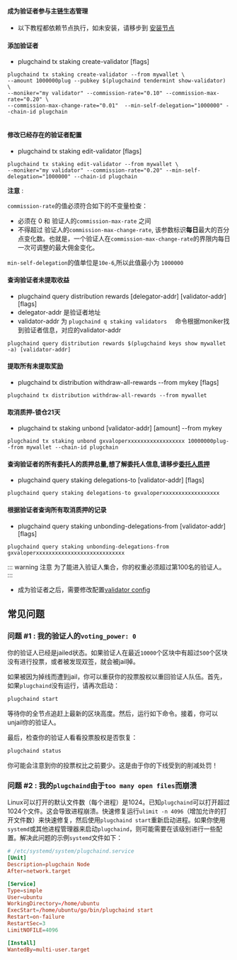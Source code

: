 #### 成为验证者参与主链生态管理

- 以下教程都依赖节点执行，如未安装，请移步到 [安装节点](./installation.md)

#### 添加验证者
* plugchaind tx staking create-validator [flags]
```
plugchaind tx staking create-validator --from mywallet \
--amount 1000000plug --pubkey $(plugchaind tendermint show-validator) \
--moniker="my validator" --commission-rate="0.10" --commission-max-rate="0.20" \
--commission-max-change-rate="0.01"  --min-self-delegation="1000000" --chain-id plugchain
  
```
#### 修改已经存在的验证者配置
* plugchaind tx staking edit-validator [flags]
```
plugchaind tx staking edit-validator --from mywallet \
--moniker="my validator" --commission-rate="0.20" --min-self-delegation="1000000" --chain-id plugchain

```
**注意** : 

`commission-rate`的值必须符合如下的不变量检查：

+ 必须在 0 和 验证人的`commission-max-rate` 之间
+ 不得超过 验证人的`commission-max-change-rate`, 该参数标识**每日**最大的百分点变化数。也就是，一个验证人在`commission-max-change-rate`的界限内每日一次可调整的最大佣金变化。

`min-self-delegation`的值单位是`10e-6`,所以此值最小为 `1000000`

#### 查询验证者未提取收益
* plugchaind query distribution rewards [delegator-addr] [validator-addr] [flags]
* delegator-addr 是验证者地址
* validator-addr 为 `plugchaind q staking validators  ` 命令根据moniker找到验证者信息，对应的validator-addr
```
plugchaind query distribution rewards $(plugchaind keys show mywallet -a) [validator-addr]  
```

#### 提取所有未提取奖励
* plugchaind tx distribution withdraw-all-rewards --from mykey [flags]
```
plugchaind tx distribution withdraw-all-rewards --from mywallet  
```

#### <span id="unbond">取消质押-锁仓21天 </span>
* plugchaind tx staking unbond [validator-addr] [amount] --from mykey
```
plugchaind tx staking unbond gxvaloperxxxxxxxxxxxxxxxxxx 10000000plug--from mywallet --chain-id plugchain
```


#### 查询验证者的所有委托人的质押总量,想了解委托人信息,请移步[委托人质押](delegator-setup.md)
* plugchaind query staking delegations-to [validator-addr] [flags]
```
plugchaind query staking delegations-to gxvaloperxxxxxxxxxxxxxxxxxx  
```

#### 根据验证者查询所有取消质押的记录
*  plugchaind query staking unbonding-delegations-from [validator-addr] [flags]
```
plugchaind query staking unbonding-delegations-from gxvaloperxxxxxxxxxxxxxxxxxxxxxxxxxxxx  
```


::: warning 注意
为了能进入验证人集合，你的权重必须超过第100名的验证人。
:::

- 成为验证者之后，需要修改配置[validator config](../../images/node_config.png)


## 常见问题

### 问题 #1 : 我的验证人的`voting_power: 0`

你的验证人已经是jailed状态。如果验证人在最近`10000`个区块中有超过`500`个区块没有进行投票，或者被发现双签，就会被jail掉。

如果被因为掉线而遭到jail，你可以重获你的投票股权以重回验证人队伍。首先，如果`plugchaind`没有运行，请再次启动：

```bash
plugchaind start
```

等待你的全节点追赶上最新的区块高度。然后，运行如下命令。接着，你可以unjail你的验证人。

最后，检查你的验证人看看投票股权是否恢复：

```bash
plugchaind status
```

你可能会注意到你的投票权比之前要少。这是由于你的下线受到的削减处罚！


### 问题 #2 : 我的`plugchaind`由于`too many open files`而崩溃

Linux可以打开的默认文件数（每个进程）是1024。已知`plugchaind`可以打开超过1024个文件。这会导致进程崩溃。快速修复运行`ulimit -n 4096`（增加允许的打开文件数）来快速修复，然后使用`plugchaind start`重新启动进程。如果你使用`systemd`或其他进程管理器来启动`plugchaind`，则可能需要在该级别进行一些配置。解决此问题的示例`systemd`文件如下：

```toml
# /etc/systemd/system/plugchaind.service
[Unit]
Description=plugchain Node
After=network.target

[Service]
Type=simple
User=ubuntu
WorkingDirectory=/home/ubuntu
ExecStart=/home/ubuntu/go/bin/plugchaind start
Restart=on-failure
RestartSec=3
LimitNOFILE=4096

[Install]
WantedBy=multi-user.target
```

